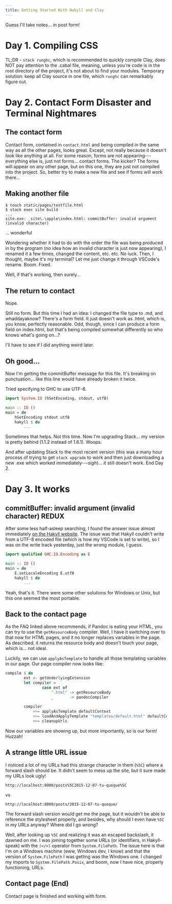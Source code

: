 ```yaml
---
title: Getting Started With Hakyll and Clay
---
```


Guess I'll take notes... in post form!

# Day 1. Compiling CSS

TL;DR - `stack runghc`, which is recommended to quickly compile Clay, does NOT pay attention to the .cabal file, meaning, unless you're code is in the root directory of the project, it's not about to find your modules. Temporary solution: keep all Clay source in one file, which `runghc` can remarkably figure out.

# Day 2. Contact Form Disaster and Terminal Nightmares

## The contact form

Contact form, contained in `contact.html` and being compiled in the same way as all the other pages, looks great. Except, not really because it doesn't _look_ like anything at all. For some reason, forms are not appearing---everything else is, just not forms... contact forms. The kicker? The forms will appear on any other page, but on this one, they are just not compiled into the project. So, better try to make a new file and see if forms will work there...

## Making another file

```
$ touch static/pages/testfile.html
$ stack exec site build
...
site.exe: _site\.\apple\index.html: commitBuffer: invalid argument (invalid character)
```

... wonderful

Wondering whether it had to do with the order the file was being produced in by the program (no idea how an invalid character is just now appearing), I renamed it a few times, changed the content, etc. etc. No luck. Then, I thought, maybe it's my terminal? Let me just change it through VSCode's rename. Boom. Fixed.

Well, if that's working, then surely...

## The return to contact

Nope.

Still no form. But this time I had an idea: I changed the file type to .md, and whaddayaknow? There's a form field. It just doesn't work as .html, which is, you know, perfectly reasonable. Odd, though, since I can produce a form field on index.html, but that's being compiled somewhat differently so who knows what's going on...?

I'll have to see if I did anything weird later.

## Oh good...

Now I'm getting the commitBuffer message for this file. It's breaking on punctuation... like this line would have already broken it twice.

Tried specifying to GHC to use UTF-8. 

```haskell
import System.IO (hSetEncoding, stdout, utf8)

main :: IO ()
main = do
    hSetEncoding stdout utf8
    hakyll $ do
        ...
```

Sometimes that helps. Not this time. Now I'm upgrading Stack... my version is pretty behind (1.1.2 instead of 1.6.1). Woops.

And after updating Stack to the most recent version (this was a many hour process of trying to get `stack upgrade` to work and then just downloading a new .exe which worked immediately---*sigh*)... it still doesn't work. End Day 2.

# Day 3. It works

## commitBuffer: invalid argument (invalid character) REDUX

After some less half-asleep searching, I found the answer issue almost immediately [on the Hakyll website](https://jaspervdj.be/hakyll/tutorials/faq.html#hgetcontents-invalid-argument-or-commitbuffer-invalid-argument). The issue was that Hakyll couldn't write from a UTF-8 encoded file (which is how my VSCode is set to write), so I was on the write track yesterday, just the wrong module, I guess.

```haskell
import qualified GHC.IO.Encoding as E

main :: IO ()
main = do
    E.setLocaleEncoding E.utf8
    hakyll $ do
        ...
```

Yeah, that's it. There were some other solutions for Windows or Unix, but this one seemed the most portable.

## Back to the contact page

As the FAQ linked above recommends, if Pandoc is eating your HTML, you can try to use the `getResourceBody` compiler. Well, I have it switching over to that now for HTML pages, and it no longer replaces variables in the page. As described, it returns the resource body and doesn't touch your page, which is... not ideal.

Luckily, we can use `applyAsTemplate` to handle all those templating variables in our page. Our page compiler now looks like:

```haskell
compile $ do
        ext <- getUnderlyingExtension
        let compiler = 
                case ext of
                    ".html" -> getResourceBody
                    _       -> pandocCompiler
        
        compiler
            >>= applyAsTemplate defaultContext
            >>= loadAndApplyTemplate "templates/default.html" defaultContext
            >>= cleanupUrls
```

Now our variables are showing up, but more importantly, so is our form! Huzzah!

## A strange little URL issue

I noticed a lot of my URLs had this strange character in them (`%5C`) where a forward slash should be. It didn't seem to mess up the site, but it sure made my URLs look ugly!

`http://localhost:8000/posts%5C2015-12-07-tu-quoque%5C`

vs

`http://localhost:8000/posts/2015-12-07-tu-quoque/`

The forward slash version would get me the page, but it wouldn't be able to reference the stylesheet properly, and besides, why should I even have `%5C` in my URLs anyway? Where did I go wrong?

Well, after looking up `%5C` and realizing it was an escaped backslash, it dawned on me. I was joining together some URLs (or identifiers, in Hakyll-speak) with the `(</>)` operator from `System.FilePath`. The issue here is that I'm on a Windows machine (eww, Windows dev, I know) and that the version of `System.FilePath` I was getting was the Windows one. I changed my imports to `System.FilePath.Posix`, and boom, now I have nice, properly functioning, URLs.

## Contact page (End)

Contact page is finished and working with form.